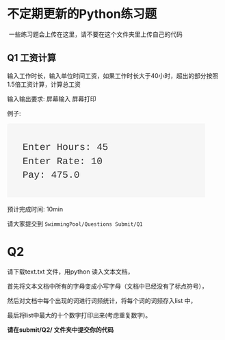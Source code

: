 # 不定期更新的Python练习题
  一些练习题会上传在这里，请不要在这个文件夹里上传自己的代码



## Q1 工资计算

输入工作时长，输入单位时间工资，如果工作时长大于40小时，超出的部分按照1.5倍工资计算，计算总工资

输入输出要求: 屏幕输入 屏幕打印 

例子:

![](./example.jpg)

预计完成时间: 10min

请大家提交到 ```SwimmingPool/Questions Submit/Q1```

# Q2

请下载text.txt 文件，用python 读入文本文档，

首先将文本文档中所有的字母变成小写字母（文档中已经没有了标点符号），

然后对文档中每个出现的词进行词频统计，将每个词的词频存入list 中，

最后将list中最大的十个数字打印出来(考虑重复数字)。

**请在submit/Q2/ 文件夹中提交你的代码**
